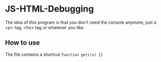# JS-HTML-Debugging
The idea of this program is that you don't need the console anymore, just a &lt;p> tag, &lt;hx> tag or whatever you like. 

## How to use
The file contains a shortcut `function geti(s) {}`

